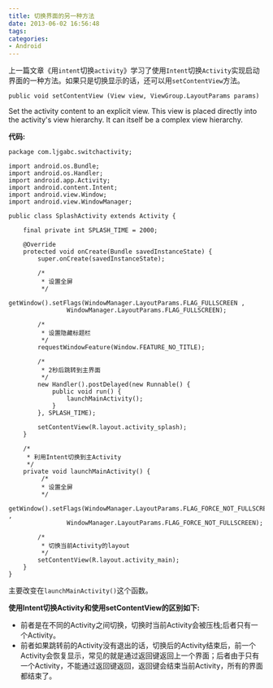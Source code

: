 ```yaml
---
title: 切换界面的另一种方法
date: 2013-06-02 16:56:48
tags: 
categories: 
- Android
---
```


上一篇文章《用``intent``切换``activity``》学习了使用``Intent``切换``Activity``实现启动界面的一种方法。如果只是切换显示的话，还可以用``setContentView``方法。
```
public void setContentView (View view, ViewGroup.LayoutParams params)
```

Set the activity content to an explicit view. This view is placed directly into the activity's view hierarchy. It can itself be a complex view hierarchy.

**代码:**
```
package com.ljgabc.switchactivity;

import android.os.Bundle;
import android.os.Handler;
import android.app.Activity;
import android.content.Intent;
import android.view.Window;
import android.view.WindowManager;

public class SplashActivity extends Activity {

    final private int SPLASH_TIME = 2000;
    
    @Override
    protected void onCreate(Bundle savedInstanceState) {
        super.onCreate(savedInstanceState);
        
        /*
         * 设置全屏
         */
        getWindow().setFlags(WindowManager.LayoutParams.FLAG_FULLSCREEN ,      
                WindowManager.LayoutParams.FLAG_FULLSCREEN);
        
        /*
         * 设置隐藏标题栏
         */
        requestWindowFeature(Window.FEATURE_NO_TITLE);
        
        /*
         * 2秒后跳转到主界面
         */
        new Handler().postDelayed(new Runnable() {
            public void run() {
                launchMainActivity();
            }
        }, SPLASH_TIME);
        
        setContentView(R.layout.activity_splash);
    }   
    
    /*
     * 利用Intent切换到主Activity
     */
    private void launchMainActivity() {
         /*
         * 设置全屏
         */
        getWindow().setFlags(WindowManager.LayoutParams.FLAG_FORCE_NOT_FULLSCREEN ,      
                WindowManager.LayoutParams.FLAG_FORCE_NOT_FULLSCREEN);

        /*
         * 切换当前Activity的layout
         */
        setContentView(R.layout.activity_main);
    }
}
```

主要改变在``launchMainActivity()``这个函数。

**使用Intent切换Activity和使用setContentView的区别如下:**

* 前者是在不同的Activity之间切换，切换时当前Activity会被压栈;后者只有一个Activity。
* 前者如果跳转前的Activity没有退出的话，切换后的Activity结束后，前一个Activity会恢复显示，常见的就是通过返回键返回上一个界面；后者由于只有一个Activity，不能通过返回键返回，返回键会结束当前Activity，所有的界面都结束了。
